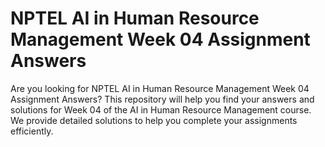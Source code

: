 # NPTEL AI in Human Resource Management Week 04 Assignment Answers

Are you looking for NPTEL AI in Human Resource Management Week 04 Assignment Answers? This repository will help you find your answers and solutions for Week 04 of the AI in Human Resource Management course. We provide detailed solutions to help you complete your assignments efficiently.